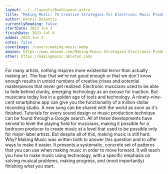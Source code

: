 ```yaml
---
layout: ../../layouts/BookLayout.astro
title: "Making Music: 74 Creative Strategies for Electronic Music Producers"
author: Dennis DeSantis
currentlyReading: false
startDate: 2023 Jun 3
finishDate: 2023 Jul 4
added: 2023 Jun 3
notes: false
coverImage: /covers/making-music.webp
amazon: https://www.amazon.com/Making-Music-Strategies-Electronic-Producers-ebook/dp/B00WHXYZG8
other: https://makingmusic.ableton.com/
---
```


For many artists, nothing inspires more existential terror than actually making art. The fear that we're not good enough or that we don't know enough results in untold numbers of creative crises and potential masterpieces that never get realized. Electronic musicians used to be able to hide behind clunky, emerging technology as an excuse for inaction. But musicians today live in a golden age of tools and technology. A ninety-nine-cent smartphone app can give you the functionality of a million-dollar recording studio. A new song can be shared with the world as soon as it's finished. Tutorials for every sound design or music production technique can be found through a Google search. All of these developments have served to level the playing field for musicians, making it possible for a bedroom producer to create music at a level that used to be possible only for major-label artists. But despite all of this, making music is still hard. Why? Making Music was written both to answer this question and to offer ways to make it easier. It presents a systematic, concrete set of patterns that you can use when making music in order to move forward. It will teach you how to make music using technology, with a specific emphasis on solving musical problems, making progress, and (most importantly) finishing what you start.
